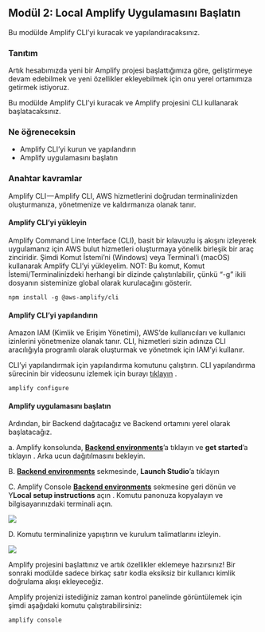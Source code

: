 ## Modül 2: Local Amplify Uygulamasını Başlatın

Bu modülde Amplify CLI’yi kuracak ve yapılandıracaksınız.

### Tanıtım

Artık hesabımızda yeni bir Amplify projesi başlattığımıza göre, geliştirmeye devam edebilmek ve yeni özellikler ekleyebilmek için onu yerel ortamımıza getirmek istiyoruz.

Bu modülde Amplify CLI’yi kuracak ve Amplify projesini CLI kullanarak başlatacaksınız.

### Ne öğreneceksin

*   Amplify CLI’yi kurun ve yapılandırın
*   Amplify uygulamasını başlatın

### Anahtar kavramlar

Amplify CLI — Amplify CLI, AWS hizmetlerini doğrudan terminalinizden oluşturmanıza, yönetmenize ve kaldırmanıza olanak tanır.

#### Amplify CLI’yi yükleyin

Amplify Command Line Interface (CLI), basit bir kılavuzlu iş akışını izleyerek uygulamanız için AWS bulut hizmetleri oluşturmaya yönelik birleşik bir araç zinciridir. Şimdi Komut İstemi’ni (Windows) veya Terminal’i (macOS) kullanarak Amplify CLI’yi yükleyelim. NOT: Bu komut, Komut İstemi/Terminalinizdeki herhangi bir dizinde çalıştırılabilir, çünkü “-g” ikili dosyanın sisteminize global olarak kurulacağını gösterir.

```
npm install -g @aws-amplify/cli
```

#### Amplify CLI’yi yapılandırın

Amazon IAM (Kimlik ve Erişim Yönetimi), AWS’de kullanıcıları ve kullanıcı izinlerini yönetmenize olanak tanır. CLI, hizmetleri sizin adınıza CLI aracılığıyla programlı olarak oluşturmak ve yönetmek için IAM’yi kullanır.

CLI’yi yapılandırmak için yapılandırma komutunu çalıştırın. CLI yapılandırma sürecinin bir videosunu izlemek için burayı [tıklayın](https://www.youtube.com/watch?v=fWbM5DLh25U) .

```
amplify configure
```
#### Amplify uygulamasını başlatın

Ardından, bir Backend dağıtacağız ve Backend ortamını yerel olarak başlatacağız.

a. Amplify konsolunda, [**Backend environments**](https://us-east-1.console.aws.amazon.com/amplify/home?region=us-east-1#)’a tıklayın ve **get started**’a tıklayın . Arka ucun dağıtılmasını bekleyin.

B. [**Backend environments**](https://us-east-1.console.aws.amazon.com/amplify/home?region=us-east-1#) sekmesinde, **Launch Studio**’a tıklayın

C. Amplify Console [**Backend environments**](https://us-east-1.console.aws.amazon.com/amplify/home?region=us-east-1#) sekmesine geri dönün ve Y**Local setup instructions** açın . Komutu panonuza kopyalayın ve bilgisayarınızdaki terminali açın.

![](https://cdn.hashnode.com/res/hashnode/image/upload/v1653551466988/T_NO_WxZz.png)

D. Komutu terminalinize yapıştırın ve kurulum talimatlarını izleyin.

![](https://cdn.hashnode.com/res/hashnode/image/upload/v1653551468404/NKPEsdcyE.png)

Amplify projesini başlattınız ve artık özellikler eklemeye hazırsınız! Bir sonraki modülde sadece birkaç satır kodla eksiksiz bir kullanıcı kimlik doğrulama akışı ekleyeceğiz.

Amplify projenizi istediğiniz zaman kontrol panelinde görüntülemek için şimdi aşağıdaki komutu çalıştırabilirsiniz:

```
amplify console
```